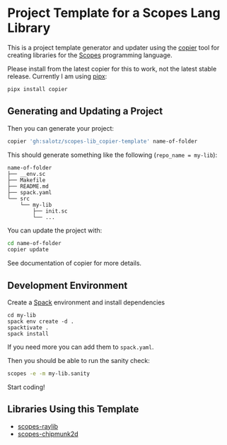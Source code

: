 # Project Template for a Scopes Lang Library

This is a project template generator and updater using the
[copier](https://github.com/copier-org/copier/) tool for creating libraries for the [Scopes](http://scopes.rocks) programming language.

Please install from the latest copier for this to work, not the latest
stable release. Currently I am using
[pipx](https://github.com/pypa/pipx):

```sh
pipx install copier
```


## Generating and Updating a Project

Then you can generate your project:

```sh
copier 'gh:salotz/scopes-lib_copier-template' name-of-folder
```

This should generate something like the following (`repo_name = my-lib`):

```
name-of-folder
├── __env.sc
├── Makefile
├── README.md
├── spack.yaml
└── src
    └── my-lib
        ├── init.sc
        └── ...
```

You can update the project with:

```sh
cd name-of-folder
copier update
```

See documentation of copier for more details.


## Development Environment

Create a [Spack](https://spack.io/) environment and install
dependencies

```
cd my-lib
spack env create -d .
spacktivate .
spack install
```

If you need more you can add them to `spack.yaml`.

Then you should be able to run the sanity check:

```sh
scopes -e -m my-lib.sanity
```

Start coding!


## Libraries Using this Template

- [scopes-raylib](https://github.com/salotz/raylib-scopes)
- [scopes-chipmunk2d](https://github.com/salotz/scopes-chipmunk2d)
